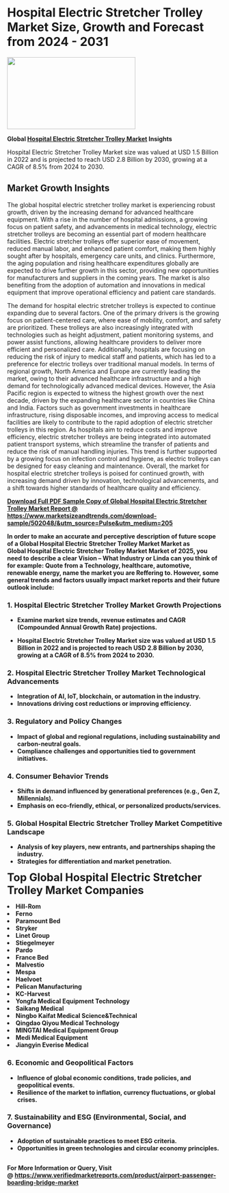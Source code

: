 <H1>Hospital Electric Stretcher Trolley Market Size, Growth and Forecast from 2024 - 2031</H1><img class="aligncenter size-medium wp-image-584254" src="https://thirdeyenews.in/wp-content/uploads/2024/09/Global-Market-Research-300x168.jpeg" alt="" width="300" height="168" /><p><strong>Global&nbsp;<a href="https://www.marketsizeandtrends.com/download-sample/502048/&amp;utm_source=Pulse&amp;utm_medium=205">Hospital Electric Stretcher Trolley Market</a> Insights</strong></p><p>Hospital Electric Stretcher Trolley Market size was valued at USD 1.5 Billion in 2022 and is projected to reach USD 2.8 Billion by 2030, growing at a CAGR of 8.5% from 2024 to 2030.</p><p><h2>Market Growth Insights</h2> <p>The global hospital electric stretcher trolley market is experiencing robust growth, driven by the increasing demand for advanced healthcare equipment. With a rise in the number of hospital admissions, a growing focus on patient safety, and advancements in medical technology, electric stretcher trolleys are becoming an essential part of modern healthcare facilities. Electric stretcher trolleys offer superior ease of movement, reduced manual labor, and enhanced patient comfort, making them highly sought after by hospitals, emergency care units, and clinics. Furthermore, the aging population and rising healthcare expenditures globally are expected to drive further growth in this sector, providing new opportunities for manufacturers and suppliers in the coming years. The market is also benefiting from the adoption of automation and innovations in medical equipment that improve operational efficiency and patient care standards.</p> <p><strong><a href="#"></a></strong></p> <p>The demand for hospital electric stretcher trolleys is expected to continue expanding due to several factors. One of the primary drivers is the growing focus on patient-centered care, where ease of mobility, comfort, and safety are prioritized. These trolleys are also increasingly integrated with technologies such as height adjustment, patient monitoring systems, and power assist functions, allowing healthcare providers to deliver more efficient and personalized care. Additionally, hospitals are focusing on reducing the risk of injury to medical staff and patients, which has led to a preference for electric trolleys over traditional manual models. In terms of regional growth, North America and Europe are currently leading the market, owing to their advanced healthcare infrastructure and a high demand for technologically advanced medical devices. However, the Asia Pacific region is expected to witness the highest growth over the next decade, driven by the expanding healthcare sector in countries like China and India. Factors such as government investments in healthcare infrastructure, rising disposable incomes, and improving access to medical facilities are likely to contribute to the rapid adoption of electric stretcher trolleys in this region. As hospitals aim to reduce costs and improve efficiency, electric stretcher trolleys are being integrated into automated patient transport systems, which streamline the transfer of patients and reduce the risk of manual handling injuries. This trend is further supported by a growing focus on infection control and hygiene, as electric trolleys can be designed for easy cleaning and maintenance. Overall, the market for hospital electric stretcher trolleys is poised for continued growth, with increasing demand driven by innovation, technological advancements, and a shift towards higher standards of healthcare quality and efficiency.</p> <p><strong><a href="#"></p><p><span class=""><strong>Download Full PDF Sample Copy of Global Hospital Electric Stretcher Trolley Market Report</strong> @ <a href="https://www.marketsizeandtrends.com/download-sample/502048/&amp;utm_source=Pulse&amp;utm_medium=205" target="_blank">https://www.marketsizeandtrends.com/download-sample/502048/&amp;utm_source=Pulse&amp;utm_medium=205</a></span></p><p>In order to make an accurate and perceptive description of future scope of a Global&nbsp;Hospital Electric Stretcher Trolley Market Market as Global&nbsp;Hospital Electric Stretcher Trolley Market Market of 2025, you need to describe a clear Vision &ndash; What Industry or Linda can you think of for example: Quote from a Technology, healthcare, automotive, renewable energy, name the market you are Reffering to. However, some general trends and factors usually impact market reports and their future outlook include:</p><h3>1.&nbsp;<strong>Hospital Electric Stretcher Trolley Market Growth Projections</strong></h3><ul><li>Examine market size trends, revenue estimates and CAGR (Compounded Annual Growth Rate) projections.</li><li><p>Hospital Electric Stretcher Trolley Market size was valued at USD 1.5 Billion in 2022 and is projected to reach USD 2.8 Billion by 2030, growing at a CAGR of 8.5% from 2024 to 2030.</p></li></ul><h3>2.&nbsp;<strong>Hospital Electric Stretcher Trolley Market Technological Advancements</strong></h3><ul><li>Integration of AI, IoT, blockchain, or automation in the industry.</li><li>Innovations driving cost reductions or improving efficiency.</li></ul><h3>3.&nbsp;<strong>Regulatory and Policy Changes</strong></h3><ul><li>Impact of global and regional regulations, including sustainability and carbon-neutral goals.</li><li>Compliance challenges and opportunities tied to government initiatives.</li></ul><h3>4.&nbsp;<strong>Consumer Behavior Trends</strong></h3><ul><li>Shifts in demand influenced by generational preferences (e.g., Gen Z, Millennials).</li><li>Emphasis on eco-friendly, ethical, or personalized products/services.</li></ul><h3>5.&nbsp;<strong>Global Hospital Electric Stretcher Trolley Market Competitive Landscape</strong></h3><ul><li>Analysis of key players, new entrants, and partnerships shaping the industry.</li><li>Strategies for differentiation and market penetration.</li></ul><p data-pm-slice="1 1 []"><span style="color: inherit; font-family: inherit; font-size: 25px;">Top Global Hospital Electric Stretcher Trolley Market Companies</span></p><div class="" data-test-id=""><p><li>Hill-Rom</li><li> Ferno</li><li> Paramount Bed</li><li> Stryker</li><li> Linet Group</li><li> Stiegelmeyer</li><li> Pardo</li><li> France Bed</li><li> Malvestio</li><li> Mespa</li><li> Haelvoet</li><li> Pelican Manufacturing</li><li> KC-Harvest</li><li> Yongfa Medical Equipment Technology</li><li> Saikang Medical</li><li> Ningbo Kaifat Medical Science&Technical</li><li> Qingdao Qiyou Medical Technology</li><li> MINGTAI Medical Equipment Group</li><li> Medi Medical Equipment</li><li> Jiangyin Everise Medical</li></p></div><h3>6.&nbsp;<strong>Economic and Geopolitical Factors</strong></h3><ul><li>Influence of global economic conditions, trade policies, and geopolitical events.</li><li>Resilience of the market to inflation, currency fluctuations, or global crises.</li></ul><h3>7.&nbsp;<strong>Sustainability and ESG (Environmental, Social, and Governance)</strong></h3><ul><li>Adoption of sustainable practices to meet ESG criteria.</li><li>Opportunities in green technologies and circular economy principles.</li></ul><h2><strong style="font-size: 14px;">For More Information or Query, Visit @&nbsp;</strong><a style="background-color: #ffffff; font-size: 14px;" href="https://www.marketsizeandtrends.com/report/hospital-electric-stretcher-trolley-market/" target="_blank">https://www.verifiedmarketreports.com/product/airport-passenger-boarding-bridge-market</a></h2>
